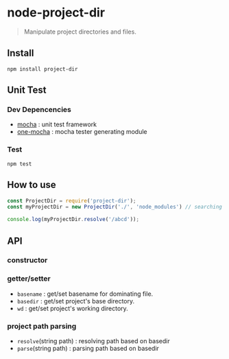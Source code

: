# node-project-dir

>Manipulate project directories and files.

## Install
```shell
npm install project-dir
```

## Unit Test
### Dev Depencencies
- [mocha](https://github.com/mochajs/mocha) : unit test framework
- [one-mocha](https://github.com/mrlee23/node-one-mocha) : mocha tester generating module

### Test
```shell
npm test
```

## How to use
```javascript
const ProjectDir = require('project-dir');
const myProjectDir = new ProjectDir('./', 'node_modules') // searching base directory has a node_modules directory

console.log(myProjectDir.resolve('/abcd'));
```

## API
### constructor
### getter/setter
- `basename` : get/set basename for dominating file.
- `basedir` : get/set project's base directory.
- `wd` : get/set project's working directory.

### project path parsing
- `resolve`(string path) : resolving path based on basedir
- `parse`(string path) : parsing path based on basedir
